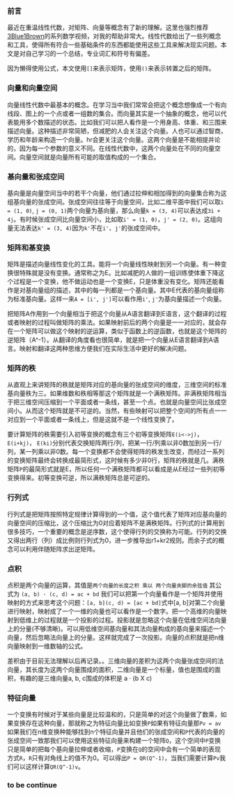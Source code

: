 ### 前言

最近在重温线性代数，对矩阵、向量等概念有了新的理解。这里也强烈推荐[3Blue1Brown](https://www.youtube.com/channel/UCYO_jab_esuFRV4b17AJtAw)的系列数学视频，对我的帮助非常大。线性代数给出了一些列概念和工具，使得所有符合一些基础条件的东西都能使用这些工具来解决现实问题。本文是对自己学习的一个总结，专业词汇和符号有偏差。

因为懒得使用公式，本文使用`[]`来表示矩阵，使用`()`来表示转置之后的矩阵。

### 向量和向量空间

向量线性代数中最基本的概念。在学习当中我们常常会把这个概念想像成一个有向线段、图上的一个点或者一组数的集合。而向量其实是一个抽象的概念，他可以代表能用多个数描述的状态。比如我们可以把人看作是一个用身高、体重、和三围来描述向量。这种描述非常简陋，但减肥的人会关注这个向量。人也可以通过智商，学历和年龄来构造一个向量。hr会更关注这个向量。这两个向量是不能相提并论的，因为每一个参数的意义不同。在线性代数中，这两个向量处在不同的向量空间。向量空间就是向量所有可能的取值构成的一个集合。

### 基向量和张成空间

基向量是向量空间当中的若干个向量，他们通过拉伸和相加得到的向量集合称为这组基向量的张成空间。张成空间往往等于向量空间，比如二维平面中我们可以取`i = (1, 0)`, `j = (0, 1)`两个向量为基向量，那么向量`k = (3, 4)`可以表达成`3i + 4j`。有时候张成空间比向量空间小，比如取`i' = (1, 0)`，`j' = (2, 0)`。这组向量无法表达`k' = (3, 4)`因为`k'`不在`i'`、`j'`的张成空间中。

### 矩阵和基变换

矩阵是描述向量线性变化的工具。能将一个向量线性映射到另一个向量。有一种变换很特殊就是没有变换。通常称之为E。比如减肥的人做的一组训练使体重下降这个过程是一个变换，他不做运动也是一个变换E，只是体重没有变化。矩阵还能看作是对基向量组的描述，其中的每一列都是一个基向量。其中E代表的基向量组称为标准基向量。这样一来`A = [i', j']`可以看作用`i'`, `j'`为基向量描述一个向量。

把矩阵A作用到一个向量相当于把这个向量从A语言翻译到E语言，这个翻译的过程或者映射的过程叫做矩阵的乘法。如果映射前后的两个向量是一一对应的，就会存在一个矩阵可以做这个映射的逆运算，类似于函数上的逆函数，也就是这个矩阵的逆矩阵（A^-1）。从翻译的角度看也很简单，就是把一个向量从E语言翻译到A语言。映射和翻译这两种思维方便我们在实际生活中更好的解决问题。

### 矩阵的秩

从直观上来讲矩阵的秩就是矩阵对应的基向量的张成空间的维度，三维空间的标准基向量秩为三。如果维数和秩相等那这个矩阵就是一个满秩矩阵。非满秩矩阵相当于把三维空间压缩到一个平面或者一条线，甚至一个点。也就是向量空间比张成空间小。从而这个矩阵就是不可逆的。当然，有些映射可以把整个空间的所有点一一对应到一个平面或者一条线上，但是这就不是一个线性变换了。

要计算矩阵的秩需要引入初等变换的概念有三个初等变换矩阵`E(i<->j)`，`E(i+kj)`， `E(ki)`分别代表交换矩阵两行/列，把某一行/列乘以非0数加到另一行/列，某一列乘以非0数。每一个变换都不会使得矩阵的秩发生改变，而经过一系列的变换矩阵最终会转换成最简形式，这时候有多少非0行，矩阵的秩就是几。满秩矩阵`P`的最简形式就是E，所以任何一个满秩矩阵都可以看成是从E经过一些列初等变换得来。初等变换可逆，所以满秩矩阵总是可逆的。

### 行列式

行列式是把矩阵按照特定规律计算得到的一个值，这个值代表了矩阵对应基向量的向量空间的压缩比，这个压缩比为0对应着矩阵不是满秩矩阵。行列式的计算用到很多技巧，一个重要的概念是逆序数，这个使得行列的交换称为可能。行列的交换又得出两行（列）成比例则行列式为0，进一步推导出r1+kr2规则。而余子式的概念可以利用伴随矩阵求出逆矩阵。

### 点积

点积是两个向量的运算，其值是`两个向量的长度之积 乘以 两个向量夹脚的余弦值` 其公式为 `(a, b) · (c, d) = ac + bd` 我们可以把第一个向量看作是一个矩阵并使用映射的方式来思考这个问题：`[a, b](c, d) = [ac + bd]`式中[a, b]对第二个向量进行映射，映射成了一个一维的向量也可以看作是一个数字。把一个高维的向量映射到低维上的过程就是一个投影的过程。投影就是忽略这个向量在低维空间法向量上的分量(不够清晰)。可以用低维空间基向量和其法向量构成的基向量来描述一个向量，然后忽略法向量上的分量。这样就完成了一次投影。向量的点积就是把n维向量映射到一维数轴的公式。

差积由于目前无法理解以后再记录。。三维向量的差积为这两个向量张成空间的法向量，其长度为这两个向量围成的面积，二维向量是一个标量，值也是围成的面积，有趣的是三维向量a, b, c围成的体积是 a · (b X c)

### 特征向量

一个变换有时候对于某些向量是比较温和的，只是简单的对这个向量做了数乘，如果变换存在这种向量，那就称之为特征向量比如变换`P`如果有特征向量那`Pv = av`如果我们在n维变换种能够找到n个特征向量并且他们的张成空间和`P`代表的向量的张成空间一致那我们可以使用这些特征向量来构建一个矩阵`Q`，这个空间中`P`变换只是简单的把每个基向量拉伸或者收缩，`P`变换在`Q`的空间中会有一个简单的表现方式`R`，`R`只有对角线上的值不为0。可以得出`P = QR(Q^-1)`，当我们需要计算`Pv`我们可以这样计算`QR(Q^-1)v`。

### to be continue
